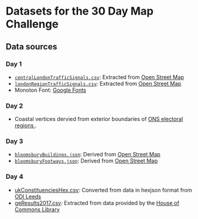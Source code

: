 # Datasets for the 30 Day Map Challenge

## Data sources

### Day 1

- [`centralLondonTrafficSignals.csv`](centralLondonTrafficSignals.csv): Extracted from [Open Street Map](https://www.openstreetmap.org/search?query=london#map=11/51.5077/-0.1274)
- [`londonRegionTrafficSignals.csv`](londonRegionTrafficSignals.csv): Extracted from [Open Street Map](https://www.openstreetmap.org/search?query=london#map=11/51.5077/-0.1274)
- Monoton Font: [Google Fonts](https://fonts.google.com/specimen/Monoton)

### Day 2

- Coastal vertices dervied from exterior boundaries of [ONS electoral regions ](https://geoportal.statistics.gov.uk/datasets/european-electoral-regions-december-2016-full-clipped-boundaries-in-great-britain).

### Day 3

- [`bloomsburyBuildings.json`](bloomsburyBuildings.json): Derived from [Open Street Map](https://www.openstreetmap.org/search?query=london#map=11/51.5077/-0.1274)
- [`bloomsburyFootways.json`](bloomsburyFootways.json): Derived from [Open Street Map](https://www.openstreetmap.org/search?query=london#map=11/51.5077/-0.1274)

### Day 4

- [ukConstituenciesHex.csv](ukConstituenciesHex.csv): Converted from data in hexjson format from [ODI Leeds](https://odileeds.org/projects/hexmaps/constituencies/)
- [geResults2017.csv](geResults2017.csv): Extracted from data provided by the [House of Commons Library](https://researchbriefings.parliament.uk/ResearchBriefing/Summary/CBP-7979)
